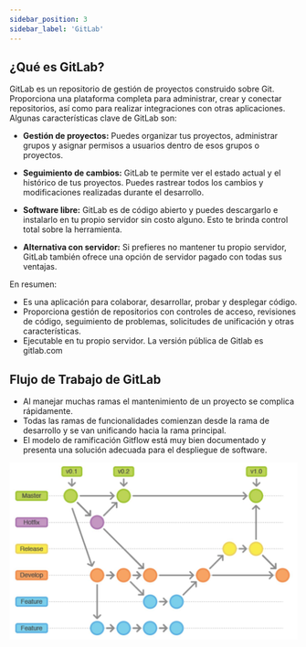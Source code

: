 ```yaml
---
sidebar_position: 3
sidebar_label: 'GitLab'
---
```


## ¿Qué es GitLab?

GitLab es un repositorio de gestión de proyectos construido sobre Git. Proporciona una plataforma completa para administrar, crear y conectar repositorios, así como para realizar integraciones con otras aplicaciones. Algunas características clave de GitLab son:

- **Gestión de proyectos:** Puedes organizar tus proyectos, administrar grupos y asignar permisos a usuarios dentro de esos grupos o proyectos.

- **Seguimiento de cambios:** GitLab te permite ver el estado actual y el histórico de tus proyectos. Puedes rastrear todos los cambios y modificaciones realizadas durante el desarrollo.

- **Software libre:** GitLab es de código abierto y puedes descargarlo e instalarlo en tu propio servidor sin costo alguno. Esto te brinda control total sobre la herramienta.

- **Alternativa con servidor:** Si prefieres no mantener tu propio servidor, GitLab también ofrece una opción de servidor pagado con todas sus ventajas.

En resumen:

- Es una aplicación para colaborar, desarrollar, probar y desplegar código.
- Proporciona gestión de repositorios con controles de acceso, revisiones de código, seguimiento de problemas, solicitudes de unificación y otras características.
- Ejecutable en tu propio servidor. La versión pública de Gitlab es gitlab.com

## Flujo de Trabajo de GitLab

- Al manejar muchas ramas el mantenimiento de un proyecto se complica rápidamente.
- Todas las ramas de funcionalidades comienzan desde la rama de desarrollo y se van unificando hacia la rama principal.
- El modelo de ramificación Gitflow está muy bien documentado y presenta una solución adecuada para el despliegue de software.

![Gitflow](./../img/git-flow.png)
